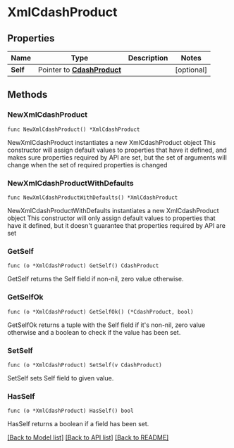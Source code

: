 # XmlCdashProduct

## Properties

Name | Type | Description | Notes
------------ | ------------- | ------------- | -------------
**Self** | Pointer to [**CdashProduct**](CdashProduct.md) |  | [optional] 

## Methods

### NewXmlCdashProduct

`func NewXmlCdashProduct() *XmlCdashProduct`

NewXmlCdashProduct instantiates a new XmlCdashProduct object
This constructor will assign default values to properties that have it defined,
and makes sure properties required by API are set, but the set of arguments
will change when the set of required properties is changed

### NewXmlCdashProductWithDefaults

`func NewXmlCdashProductWithDefaults() *XmlCdashProduct`

NewXmlCdashProductWithDefaults instantiates a new XmlCdashProduct object
This constructor will only assign default values to properties that have it defined,
but it doesn't guarantee that properties required by API are set

### GetSelf

`func (o *XmlCdashProduct) GetSelf() CdashProduct`

GetSelf returns the Self field if non-nil, zero value otherwise.

### GetSelfOk

`func (o *XmlCdashProduct) GetSelfOk() (*CdashProduct, bool)`

GetSelfOk returns a tuple with the Self field if it's non-nil, zero value otherwise
and a boolean to check if the value has been set.

### SetSelf

`func (o *XmlCdashProduct) SetSelf(v CdashProduct)`

SetSelf sets Self field to given value.

### HasSelf

`func (o *XmlCdashProduct) HasSelf() bool`

HasSelf returns a boolean if a field has been set.


[[Back to Model list]](../README.md#documentation-for-models) [[Back to API list]](../README.md#documentation-for-api-endpoints) [[Back to README]](../README.md)


